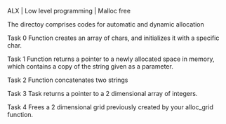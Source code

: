 ALX | Low level programming | Malloc free

The directoy comprises codes for automatic and dynamic allocation

Task 0
Function creates an array of chars, and initializes it with a specific char.

Task 1
Function returns a pointer to a newly allocated space in memory, which contains a copy of the string given as a parameter.

Task 2
Function concatenates two strings

Task 3
Task returns a pointer to a 2 dimensional array of integers.

Task 4
Frees a 2 dimensional grid previously created by your alloc_grid function.
